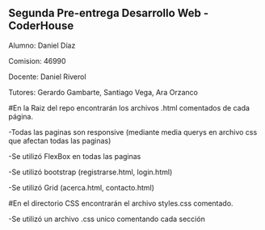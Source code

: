 ## Segunda Pre-entrega Desarrollo Web - CoderHouse
Alumno: Daniel Díaz

Comision: 46990

Docente: Daniel Riverol

Tutores: Gerardo Gambarte, Santiago Vega, Ara Orzanco


#En la Raiz del repo encontrarán los archivos .html comentados de cada página.

  -Todas las paginas son responsive (mediante media querys en archivo css que afectan todas las paginas)
  
  -Se utilizó FlexBox en todas las paginas
  
  -Se utilizó bootstrap (registrarse.html, login.html)
  
  -Se utilizó Grid (acerca.html, contacto.html)
  
#En el directorio CSS encontrarán el archivo styles.css comentado.

  -Se utilizó un archivo .css unico comentando cada sección
